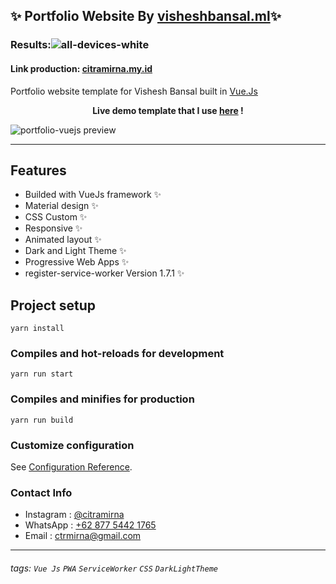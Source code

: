 ## ✨ Portfolio Website By [visheshbansal.ml](https://visheshbansal.ml/)✨

### Results:![all-devices-white](https://i.ibb.co/N3q2hvN/all-devices-white.png)

#### Link production: [citramirna.my.id](https://citramirna.my.id")

Portfolio website template for Vishesh Bansal built in [Vue.Js](https://vuejs.org/)

<p align="center"><strong> Live demo template that I use <a  href="https://visheshbansal.ml/">here</a> ! </strong></p>

<img alin="center"  src="doc/portfolio-template.gif"  alt="portfolio-vuejs preview"></img>

---

## Features

- Builded with VueJs framework ✨
- Material design ✨
- CSS Custom ✨
- Responsive ✨
- Animated layout ✨
- Dark and Light Theme ✨
- Progressive Web Apps ✨
- register-service-worker Version 1.7.1 ✨

  
## Project setup
```
yarn install
```
### Compiles and hot-reloads for development
```
yarn run start
```
### Compiles and minifies for production
```
yarn run build
```

### Customize configuration

See [Configuration Reference](https://cli.vuejs.org/config/).

### Contact Info

- Instagram : [@citramirna](https://www.instagram.com/citramirna)
- WhatsApp : [+62 877 5442 1765](https://wa.me/6287754421765)
- Email : [ctrmirna@gmail.com](mailto:ctrmirna@gmail.com)

---
###### tags: `Vue Js` `PWA` `ServiceWorker` `CSS` `DarkLightTheme` 